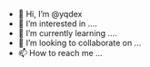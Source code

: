 - 👋 Hi, I’m @yqdex
- 👀 I’m interested in ....
- 🌱 I’m currently learning ....
- 💞️ I’m looking to collaborate on ...
- 📫 How to reach me ...

<!---
yqdex/yqdex is a ✨ special ✨ repository because its `README.md` (this file) appears on your GitHub profile.
You can click the Preview link to take a look at your changes.
--->
